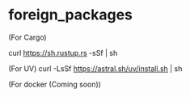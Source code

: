 # foreign_packages

(For Cargo)

curl https://sh.rustup.rs -sSf | sh

(For UV)
curl -LsSf https://astral.sh/uv/install.sh | sh

(For docker (Coming soon))

